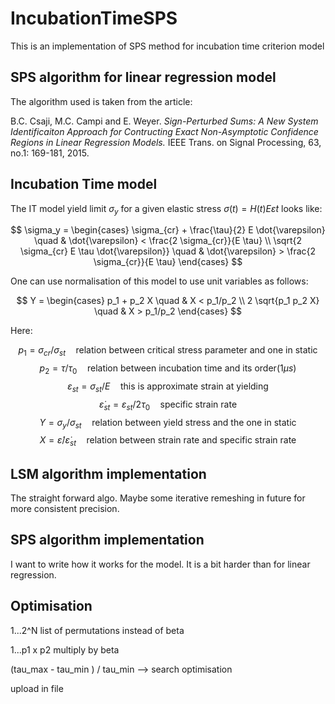 # IncubationTimeSPS
This is an implementation of SPS method for incubation time criterion model

## SPS algorithm for linear regression model
The algorithm used is taken from the article:

B.C. Csaji, M.C. Campi and E. Weyer.
*Sign-Perturbed Sums: A New System Identificaiton Approach for Contructing Exact Non-Asymptotic Confidence Regions in Linear Regression Models.*
IEEE Trans. on Signal Processing, 63, no.1: 169-181, 2015.

## Incubation Time model

The IT model yield limit $\sigma_y$ for a given elastic stress $\sigma(t)=H(t)E\dot{\varepsilon}t$ looks like:


$$
\sigma_y = 
\begin{cases}
    \sigma_{cr} + \frac{\tau}{2} E \dot{\varepsilon} \quad  &   \dot{\varepsilon} < \frac{2 \sigma_{cr}}{E \tau} \\
    \sqrt{2 \sigma_{cr} E \tau \dot{\varepsilon}}    \quad  &   \dot{\varepsilon} > \frac{2 \sigma_{cr}}{E \tau}
\end{cases}
$$

One can use normalisation of this model to use unit variables as follows:

$$
Y = 
\begin{cases}
    p_1 + p_2 X         \quad  &   X < p_1/p_2 \\
    2 \sqrt{p_1 p_2 X}  \quad  &   X > p_1/p_2
\end{cases}
$$

Here:

$$ p_1 = \sigma_{cr} / \sigma_{st}  \quad \text{relation between critical stress parameter and one in static} $$
$$ p_2 = \tau / \tau_0              \quad \text{relation between incubation time and its order}(1\mu s) $$
$$ \varepsilon_{st} = \sigma_{st} / E               \quad \text{this is approximate strain at yielding} $$
$$ \dot{\varepsilon}_{st} = \varepsilon_{st} / 2 \tau_0 \quad \text{specific strain rate}$$
$$ Y = \sigma_y / \sigma_{st}       \quad \text{relation between yield stress and the one in static} $$
$$ X = \dot{\varepsilon}/\dot{\varepsilon}_{st} \quad \text{relation between strain rate and specific strain rate} $$

## LSM algorithm implementation

The straight forward algo.
Maybe some iterative remeshing in future for more consistent precision. 

## SPS algorithm implementation

I want to write how it works for the model.
It is a bit harder than for linear regression.


## Optimisation

1...2^N list of permutations instead of beta

1...p1 x p2 multiply by beta

(tau_max - tau_min ) / tau_min --> search optimisation

upload in file
